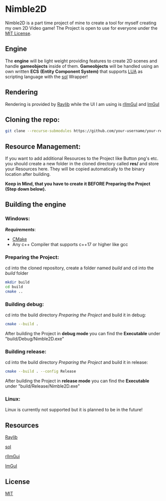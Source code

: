 # Nimble2D
Nimble2D is a part time project of mine to create a tool for myself creating my own 2D Video game!
The Project is open to use for everyone under the [MIT License](https://mit-license.org/).

## Engine
The **engine** will be light weight providing features to create 2D scenes and handle **gameobjects** inside of them.
**Gameobjects** will be handled using an own written **ECS** **(Entity Component System)** that supports [LUA](https://www.lua.org/) as scripting language with the [sol](https://github.com/ThePhD/sol2) Wrapper!

## Rendering
Rendering is provided by [Raylib](https://www.raylib.com/) while the UI I am using is [rlImGuI](https://github.com/raylib-extras/rlImGui) and [ImGuI](https://github.com/ocornut/imgui)

## Cloning the repo:
```sh
git clone --recurse-submodules https://github.com/your-username/your-repository.git
```

## Resource Management:
If you want to add additional Resources to the Project like Button png's etc. you should create a new folder in the cloned directory called **res/** and store your Resources here. They will be copied automatically to the binary location after building. 

**Keep in Mind, that you have to create it BEFORE Preparing the Project (Step down below).**

## Building the engine
### Windows:
***Requirements***:
- [CMake](https://cmake.org/)
- Any c++ Compiler that supports c++17 or higher like gcc

### Preparing the Project:
cd into the cloned repository, create a folder named *build* and cd into the *build* folder
```sh
mkdir build
cd build
cmake ..
```

### Building debug:
cd into the build directory *Preparing the Project* and build it in debug:
```sh
cmake --build .
```
After building the Project in **debug mode** you can find the **Executable** under "build/Debug/Nimble2D.exe"

### Building release:
cd into the build directory *Preparing the Project* and build it in release:
```sh
cmake --build . --config Release
```
After building the Project in **release mode** you can find the **Executable** under "build/Release/Nimble2D.exe"

### Linux:
Linux is currently not supported but it is planned to be in the future!

## Resources
[Raylib](https://www.raylib.com/)

[sol](https://github.com/ThePhD/sol2)

[rlImGui](https://github.com/raylib-extras/rlImGui)

[ImGuI](https://github.com/ocornut/imgui)

## License
[MIT](https://mit-license.org/)
